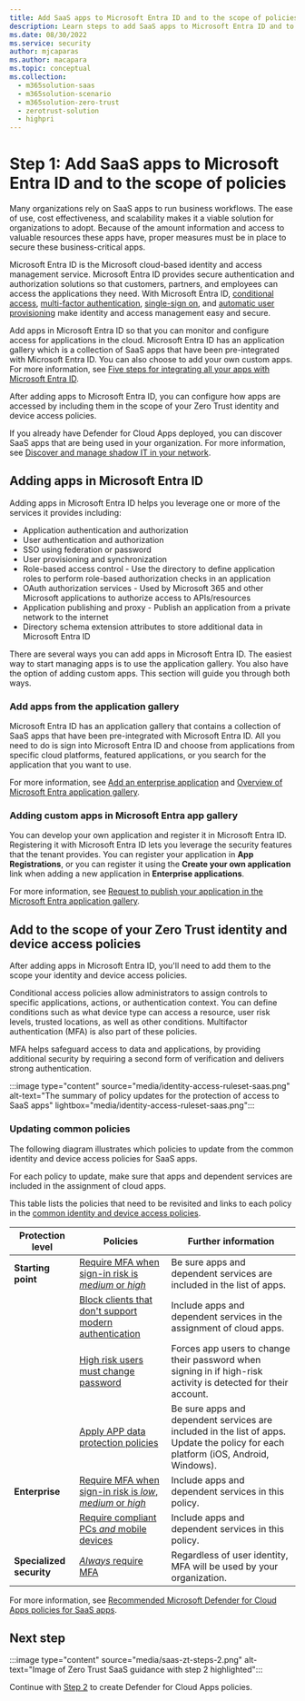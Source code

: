 ```yaml
---
title: Add SaaS apps to Microsoft Entra ID and to the scope of policies 
description: Learn steps to add SaaS apps to Microsoft Entra ID and to the scope of identity and device policies
ms.date: 08/30/2022
ms.service: security
author: mjcaparas
ms.author: macapara
ms.topic: conceptual
ms.collection:
  -	m365solution-saas
  -	m365solution-scenario
  -	m365solution-zero-trust
  -	zerotrust-solution
  - highpri
---
```


# Step 1: Add SaaS apps to Microsoft Entra ID and to the scope of policies 

Many organizations rely on SaaS apps to run business workflows. The ease of use, cost effectiveness, and scalability makes it a viable solution for organizations to adopt. Because of the amount information and access to valuable resources these apps have, proper measures must be in place to secure these business-critical apps.

Microsoft Entra ID is the Microsoft cloud-based identity and access management service. Microsoft Entra ID provides secure authentication and authorization solutions so that customers, partners, and employees can access the applications they need. With Microsoft Entra ID, [conditional access](/azure/active-directory/conditional-access/overview), [multi-factor authentication](/azure/active-directory/authentication/concept-mfa-howitworks), [single-sign on](/azure/active-directory/hybrid/how-to-connect-sso), and [automatic user provisioning](/azure/active-directory/app-provisioning/user-provisioning) make identity and access management easy and secure.


Add apps in Microsoft Entra ID so that you can monitor and configure access for applications in the cloud. Microsoft Entra ID has an application gallery which is a collection of SaaS apps that have been pre-integrated with Microsoft Entra ID. You can also choose to add your own custom apps. For more information, see [Five steps for integrating all your apps with Microsoft Entra ID](/azure/active-directory/fundamentals/five-steps-to-full-application-integration-with-azure-ad).


After adding apps to Microsoft Entra ID, you can configure how apps are accessed by including them in the scope of your Zero Trust identity and device access policies. 

If you already have Defender for Cloud Apps deployed, you can discover SaaS apps that are being used in your organization. For more information, see [Discover and manage shadow IT in your network](/defender-cloud-apps/tutorial-shadow-it).


<a name='adding-apps-in-azure-ad'></a>

## Adding apps in Microsoft Entra ID

Adding apps in Microsoft Entra ID helps you leverage one or more of the services it provides including:

* Application authentication and authorization
* User authentication and authorization
* SSO using federation or password
* User provisioning and synchronization
* Role-based access control - Use the directory to define application roles to perform role-based authorization checks in an application
* OAuth authorization services - Used by Microsoft 365 and other Microsoft applications to authorize access to APIs/resources
* Application publishing and proxy - Publish an application from a private network to the internet
* Directory schema extension attributes to store additional data in Microsoft Entra ID 


There are several ways you can add apps in Microsoft Entra ID. The easiest way to start managing apps is to use the application gallery. You also have the option of adding custom apps. This section will guide you through both ways. 


### Add apps from the application gallery

Microsoft Entra ID has an application gallery that contains a collection of SaaS apps that have been pre-integrated with Microsoft Entra ID. All you need to do is sign into Microsoft Entra ID and choose from applications from specific cloud platforms, featured applications, or you search for the application that you want to use.


For more information, see [Add an enterprise application](/azure/active-directory/manage-apps/add-application-portal#add-an-enterprise-application) and [Overview of Microsoft Entra application gallery](/azure/active-directory/manage-apps/overview-application-gallery).


<a name='adding-custom-apps-in-azure-ad-app-gallery'></a>

### Adding custom apps in Microsoft Entra app gallery
You can develop your own application and register it in Microsoft Entra ID. Registering it with Microsoft Entra ID lets you leverage the security features that the tenant provides. You can register your application in **App Registrations**, or you can register it using the **Create your own application** link when adding a new application in **Enterprise applications**.


For more information, see  [Request to publish your application in the Microsoft Entra application gallery](/azure/active-directory/manage-apps/v2-howto-app-gallery-listing).



## Add to the scope of your Zero Trust identity and device access policies
After adding apps in Microsoft Entra ID, you'll need to add them to the scope your identity and device access policies. 

Conditional access policies allow administrators to assign controls to specific applications, actions, or authentication context. You can define conditions such as what device type can access a resource, user risk levels, trusted locations, as well as other conditions. Multifactor authentication (MFA) is also part of these policies. 

MFA helps safeguard access to data and applications, by providing additional security by requiring a second form of verification and delivers strong authentication. 


:::image type="content" source="media/identity-access-ruleset-saas.png" alt-text="The summary of policy updates for the protection of access to SaaS apps" lightbox="media/identity-access-ruleset-saas.png":::

### Updating common policies 
The following diagram illustrates which policies to update from the common identity and device access policies for SaaS apps.

For each policy to update, make sure that apps and dependent services are included in the assignment of cloud apps.

This table lists the policies that need to be revisited and links to each policy in the [common identity and device access policies](/microsoft-365/security/office-365-security/microsoft-365-policies-configurations).

|Protection level|Policies|Further information|
|---|---|---|
|**Starting point**|[Require MFA when sign-in risk is *medium* or *high*](/microsoft-365/security/office-365-security/identity-access-policies#require-mfa-based-on-sign-in-risk)|Be sure apps and dependent services are included in the list of apps. |
||[Block clients that don't support modern authentication](/microsoft-365/security/office-365-security/identity-access-policies#block-clients-that-dont-support-multi-factor)|Include apps and dependent services in the assignment of cloud apps.|
||[High risk users must change password](/microsoft-365/security/office-365-security/identity-access-policies#high-risk-users-must-change-password)|Forces app users to change their password when signing in if high-risk activity is detected for their account. |
||[Apply APP data protection policies](/microsoft-365/security/office-365-security/identity-access-policies#apply-app-data-protection-policies)|Be sure apps and dependent services are included in the list of apps. Update the policy for each platform (iOS, Android, Windows).|
|**Enterprise**|[Require MFA when sign-in risk is *low*, *medium* or *high*](/microsoft-365/security/office-365-security/identity-access-policies#require-mfa-based-on-sign-in-risk)| Include apps and dependent services in this policy.|
||[Require compliant PCs *and* mobile devices](/microsoft-365/security/office-365-security/identity-access-policies#require-compliant-pcs-and-mobile-devices)|Include apps and dependent services in this policy.|
|**Specialized security**|[*Always* require MFA](/microsoft-365/security/office-365-security/identity-access-policies#require-mfa-based-on-sign-in-risk)|Regardless of user identity, MFA will be used by your organization.  |

For more information, see [Recommended Microsoft Defender for Cloud Apps policies for SaaS apps](/microsoft-365/security/office-365-security/mcas-saas-access-policies). 

## Next step

:::image type="content" source="media/saas-zt-steps-2.png" alt-text="Image of Zero Trust SaaS guidance with step 2 highlighted":::

Continue with [Step 2](create-policies.md) to create Defender for Cloud Apps policies.
